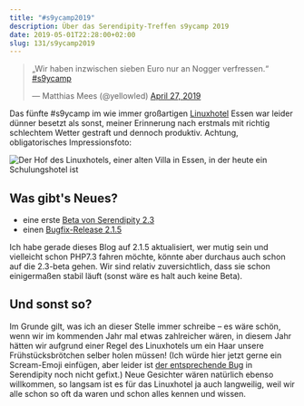 ```yaml
---
title: "#s9ycamp2019"
description: Über das Serendipity-Treffen s9ycamp 2019
date: 2019-05-01T22:28:00+02:00
slug: 131/s9ycamp2019
---
```


<blockquote class="twitter-tweet"><p lang="de" dir="ltr">„Wir haben inzwischen sieben Euro nur an Nogger verfressen.“ <a href="https://twitter.com/hashtag/s9ycamp?src=hash&amp;ref_src=twsrc%5Etfw">#s9ycamp</a></p>&mdash; Matthias Mees (@yellowled) <a href="https://twitter.com/yellowled/status/1122247759292137474?ref_src=twsrc%5Etfw">April 27, 2019</a></blockquote>

Das fünfte #s9ycamp im wie immer großartigen [Linuxhotel](https://www.linuxhotel.de/) Essen war leider dünner besetzt als sonst, meiner Erinnerung nach erstmals mit richtig schlechtem Wetter gestraft und dennoch produktiv. Achtung, obligatorisches Impressionsfoto:

![Der Hof des Linuxhotels, einer alten Villa in Essen, in der heute ein Schulungshotel ist](/uploads/artikel/s9ycamp-2019.jpg)

## Was gibt's Neues?

- eine erste [Beta von Serendipity 2.3](https://blog.s9y.org/archives/281-Serendipity-2.3-beta1-released.html)
- einen [Bugfix-Release 2.1.5](https://blog.s9y.org/archives/282-Serendipity-2.1.5-released.html)

Ich habe gerade dieses Blog auf 2.1.5 aktualisiert, wer mutig sein und vielleicht schon PHP7.3 fahren möchte, könnte aber durchaus auch schon auf die 2.3-beta gehen. Wir sind relativ zuversichtlich, dass sie schon einigermaßen stabil läuft (sonst wäre es halt auch keine Beta).

## Und sonst so?

Im Grunde gilt, was ich an dieser Stelle immer schreibe – es wäre schön, wenn wir im kommenden Jahr mal etwas zahlreicher wären, in diesem Jahr hätten wir aufgrund einer Regel des Linuxhotels um ein Haar unsere Frühstücksbrötchen selber holen müssen! (Ich würde hier jetzt gerne ein Scream-Emoji einfügen, aber leider ist [der entsprechende Bug](https://github.com/s9y/Serendipity/issues/394) in Serendipity noch nicht gefixt.) Neue Gesichter wären natürlich ebenso willkommen, so langsam ist es für das Linuxhotel ja auch langweilig, weil wir alle schon so oft da waren und schon alles kennen und wissen.
